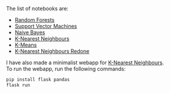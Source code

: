 The list of notebooks are:
- [Random Forests](https://github.com/Chi-EEE/Data_Science-Project/tree/main/Notebooks/Random-Forests)
- [Support Vector Machines](https://github.com/Chi-EEE/Data_Science-Project/tree/main/Notebooks/Support-Vector-Machine)
- [Naive Bayes](https://github.com/Chi-EEE/Data_Science-Project/tree/main/Notebooks/Na%C3%AFve-Bayes-Classifier)
- [K-Nearest Neighbours](https://github.com/Chi-EEE/Data_Science-Project/tree/main/Notebooks/K-Nearest-Neighbour)
- [K-Means](https://github.com/Chi-EEE/Data_Science-Project/tree/main/Notebooks/K-Means)
- [K-Nearest Neighbours Redone](https://github.com/Chi-EEE/Data_Science-Project/tree/main/Notebooks/K-Nearest-Neighbour-Two)

I have also made a minimalist webapp for [K-Nearest Neighbours](https://github.com/Chi-EEE/Data_Science-Project/tree/main/Notebooks/K-Nearest-Neighbour/deployment).  
To run the webapp, run the following commands:
```bash
pip install flask pandas
flask run
```